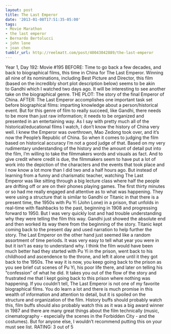 ```yaml
---
layout: post
title: The Last Emperor
date: '2013-01-08T17:51:35-05:00'
tags:
- Movie Marathon
- the last emperor
- Bernardo Bertolucci
- john lone
- joan chen
tumblr_url: http://reelmatt.com/post/40043042889/the-last-emperor
---
```

Year 1, Day 192: Movie #195
BEFORE: Time to go back a few decades, and back to biographical films, this time in China for The Last Emperor. Winning all nine of its nominations, including Best Picture and Director, this film (based on the incredibly short plot description below) seems to be akin to Gandhi which I watched two days ago. It will be interesting to see another take on the biographical genre.
THE PLOT: The story of the final Emperor of China.
AFTER: The Last Emperor accomplishes one important task set before biographical films: imparting knowledge about a person/historical event. But for this genre of film to really succeed, like Gandhi, there needs to be more than just raw information; it needs to be organized and presented in an entertaining way.
As I say with pretty much all of the historical/educational films I watch, I don’t know the history of China very well. I knew the Emperor was overthrown, Mao Zedong took over, and it’s now the People’s Republic of China. So when it comes to judging the film based on historical accuracy I’m not a good judge of that. Based on my very rudimentary understanding of the history and the amount of detail put into the film, I’m willing to take the filmmakers words and visuals as fact. And to give credit where credit is due, the filmmakers seem to have put a lot of work into the depiction of the characters and the events that took place and I now know a lot more than I did two and a half hours ago.
But instead of learning from a funny and charismatic teacher, watching The Last Emperor was like sitting through a big lecture class where half the people are drifting off or are on their phones playing games. The first thirty minutes or so had me really engaged and attentive as to what was happening. They were using a structure that is similar to Gandhi or Titanic in that there is a present time, the 1950s with Pu Yi (John Lone) in a prison, that unfolds in real-time with flashbacks to the past, beginning in 1908 and progressing forward to 1950. But I was very quickly lost and had trouble understanding why they were telling the film this way. Gandhi just showed the absolute end and then worked its way there from the beginning of the story. Titanic kept coming back to the present day and used narration to help further the story. The Last Emperor on the other hand just seemed like a random assortment of time periods. It was very easy to tell what year you were in but it isn’t as easy to understand why. I think the film would have been much better had they started with Pu Yi in the prison, went back to his childhood and ascendence to the throne, and left it alone until it they got back to the 1950s. The way it is now, you keep going back to the prison as you see brief cut scenes of Pu Yi, his poor life there, and later on telling his “confession” of what he did. It takes you out of the flow of the story and frustrated me that I kept going back to this prison where nothing was happening.
If you couldn’t tell, The Last Emperor is not one of my favorite biographical films. You do learn a lot and there is much promise in this wealth of information and attention to detail, but it is spoiled on the structure and organization of the film. History buffs should probably watch this, film buffs should also probably watch this as it was a big award winner in 1987 and there are many great things about the film technically (music, cinematography - especially the scenes in the Forbidden City - and the costumes). But for anyone else, I wouldn’t recommend putting this on your must see list.
RATING: 3 out of 5
